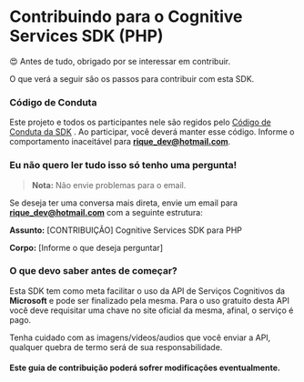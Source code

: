 # Contribuindo para o Cognitive Services SDK (PHP)
😍 Antes de tudo, obrigado por se interessar em contribuir.

O que verá a seguir são os passos para contribuir com esta SDK.


### Código de Conduta
Este projeto e todos os participantes nele são regidos pelo [Código de Conduta da SDK](</CODE_OF_CONDUCT.md>) . Ao participar, você deverá manter esse código. Informe o comportamento inaceitável para **rique_dev@hotmail.com**.

### Eu não quero ler tudo isso só tenho uma pergunta!
> **Nota:** Não envie problemas para o email. 

Se deseja ter uma conversa mais direta, envie um email para **rique_dev@hotmail.com** com a seguinte estrutura:

**Assunto:** [CONTRIBUIÇÃO] Cognitive Services SDK para PHP

**Corpo:** [Informe o que deseja perguntar]

### O que devo saber antes de começar?
Esta SDK tem como meta facilitar o uso da API de Serviços Cognitivos da **Microsoft** e pode ser finalizado pela mesma. Para o uso gratuito desta API você deve requisitar uma chave no site oficial da mesma, afinal, o serviço é pago.

Tenha cuidado com as imagens/vídeos/audios que você enviar a API, qualquer quebra de termo será de sua responsabilidade.

#### Este guia de contribuição poderá sofrer modificações eventualmente.
